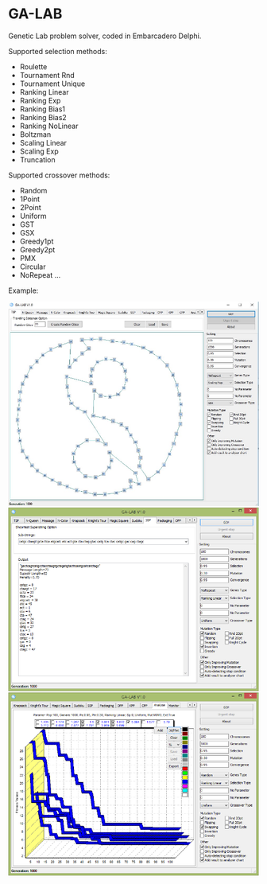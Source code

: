 # GA-LAB
 Genetic Lab problem solver, coded in Embarcadero Delphi.
 
 Supported selection methods:
  - Roulette
  - Tournament Rnd
  - Tournament Unique
  - Ranking Linear
  - Ranking Exp
  - Ranking Bias1
  - Ranking Bias2
  - Ranking NoLinear
  - Boltzman
  - Scaling Linear
  - Scaling Exp
  - Truncation
		  
 Supported crossover methods:
  - Random
  - 1Point
  - 2Point
  - Uniform
  - GST
  - GSX
  - Greedy1pt
  - Greedy2pt
  - PMX
  - Circular
  - NoRepeat
  ...
 
 Example:
 
 ![Screenshot](https://github.com/mshams/GA-LAB/blob/main/snapshots/Screenshot_1.jpg)
 ![Screenshot](https://github.com/mshams/GA-LAB/blob/main/snapshots/dna.png)
 ![Screenshot](https://github.com/mshams/GA-LAB/blob/main/snapshots/charts.png)
